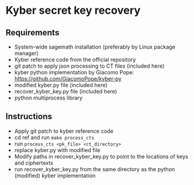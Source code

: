 # Kyber secret key recovery

## Requirements

- System-wide sagemath installation (preferably by Linux package manager)
- Kyber reference code from the official repository
- git patch to apply json processing to CT files (included here)
- kyber python implementation by Giacomo Pope: https://github.com/GiacomoPope/kyber-py
- modified kyber.py file (included here)
- recover_kyber_key.py file (included here)
- python multiprocess library

## Instructions
- Apply git patch to kyber reference code
- cd ref and run `make process_cts`
- run `process_cts <pk_file> <ct_directory>`
- replace kyber.py with modified file
- Modify paths in recover_kyber_key.py to point to the locations of keys and ciphertexts
- run recover_kyber_key.py from the same directory as the python (modified) kyber implementation
